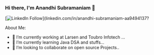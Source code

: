 ### Hi there, I'm Anandhi Subramaniam 👋

[![LinkedIn Follow](https://img.shields.io/badge/Linkedin-Connect-blue)](linkedin.com/in/anandhi-subramaniam-aa9494137?

About Me:
- 🔭 I’m currently working at Larsen and Toubro Infotech ...
- 🌱 I’m currently learning Java DSA and stuffs...
- 👯 I’m looking to collaborate on open source Projects..
